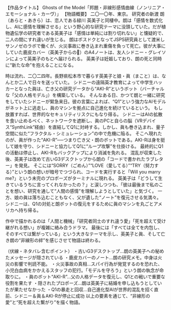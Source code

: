 【作品タイトル】 Ghosts of the Model「邦題・非線形感情曲線（ノンリニア・エモーショナル・カーヴ）」 
【物語概要】 二〇一〇年、東京。
研究者の新渡 朗（あらと・あきら）は、恋人である緑川 英美子と同棲中。朗は「感情を数式化し、AIに感情を理解させる」という野心的な研究テーマに没頭していた。だが植物遺伝学の研究者である英美子は「感情は単純には割り切れない」と懐疑的で、二人の間にすれ違いが生じる。
朗はポスドクとなってJSPS研究員として渡米しサンノゼのラボで働くが、火災事故に巻き込まれ重傷を負って死亡。彼が大事にしていた鹿皮カバー（英美子からの🎁）のA4ノートは、友人シドニー・グレイソンによって英美子のもとへ届けられる。
英美子は妊娠しており、朗の死と同時に“新たな命”を抱えることになる。 

時は流れ、二〇二四年。長野県松本市で暮らす英美子と娘・眞（まこと）は、なんとか二人で日々を送っていた。
シドニーの遠隔英才教育によって中学生ハッカーとなった眞は、亡き父の研究データから“AKI-R”というボット（バーチャルな「父の人格モデル」）を構築している。
そんなある日、かつて朗と一緒に研究をしていたシドニーが緊急来日。彼の言葉によれば、“Q1”という強力なAIモデルがネット上に逃走し、眞のマシンを拠点に自己進化を続けているという。
もし放置すれば、世界的なセキュリティリスクにもなり得る。 
シドニーはAIの拡散を食い止めるべく、ネットワークを遮断し、眞のPCと自らの脳（VRデバイス“SynthLink”経由）を直結してQ1に対峙する。しかし、眞も巻き込まれ、量子空間に似た“フラクタル・シミュレーション”の中で危機に陥る。
そこへ現れたのが、眞が作った“AKI-R”──つまり亡き父・朗のボットである。AKI-Rは身を挺して娘を守り、シドニーと協力してQ1に“ループ攻撃”を仕掛ける。
最終的にQ1の活動は停止し、AKI-Rもバックアップにより消滅を免れる。 
混乱が収束した後、英美子は改めて古いG3デスクトップから朗の「コードで書かれたラブレター」を発見。
そこには“SORRY（ごめん）”“LOVE（愛してる）”“TRY（努力する）”という朗の想いが暗号でつづられ、コードを実行すると「Will you marry me?」という未完のプロポーズがターミナルに現れる。
英美子は「どうして生きているうちに言ってくれなかったの？」と涙しつつも、「彼は最後まで私のことを想い、研究を通して“人間の感情”を理解しようとしていた」と気づく。 
一方、娘の眞は落ち込むこともなく、父が遺した“ノート”を復元させる気満々。
シドニーは、Q1の対処と朗ボットの復元をするために眞のマシンを丸ごとアメリカへ持ち帰る。 

作中で描かれるのは「人間と機械」「研究者同士のすれ違う愛」「死を超えて受け継がれる想い」が複雑に絡み合うドラマ。
 最後には「すべては全てを内包し、そのすべては繋がっている」という大きなテーマを示し、英美子と眞、そして亡き朗の“非線形の絆”を感じさせて物語は終わる。 

（伏線・ネタバレ含むポイント） 
・古いG3デスクトップ…朗の英美子への秘めたメッセージが隠されている 
・鹿皮カバーのノート…朗の研究メモ。中身は火災の影響で判読不能。
・火災事故の真相…スパイ行為が発覚するのを恐れた、小児白血病をかかえるスタッフの犯行。「モデルを守ろう」という朗の執念が命取りに。
・眞のボット“AKI-R”…父の人格データを復元し、Q1との戦いで重要な役割を果たす 
・隠されたプロポーズ…朗は英美子に結婚を申し込もうとしていたが果たせなかった
・Q1の暴走と回収…自己進化型AIが世界的混乱を招く直前、シドニー＆眞＆AKI-Rが停止に成功 以上の要素を通じて、“非線形の愛”と“死を超えた繋がり”を描く物語。